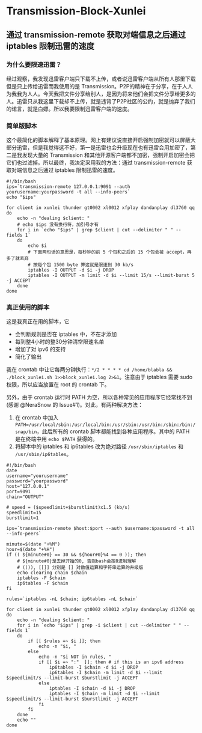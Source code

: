 # Transmission-Block-Xunlei
## 通过 transmission-remote 获取对端信息之后通过 iptables 限制迅雷的速度

### 为什么要限速迅雷？
经过观察，我发现迅雷客户端只下载不上传，或者说迅雷客户端从所有人那里下载但是只上传给迅雷而我使用的是 Transmission。P2P的精神在于分享，在于人人为我我为人人。今天我把文件分享给别人，是因为将来他们会把文件分享给更多的人。迅雷只从我这里下载却不上传，就是违背了P2P社区的公约，就是抛弃了我们的诺言，就是白嫖。所以我要限制迅雷客户端的速度。

### 简单版脚本

这个最简化的脚本解释了基本原理。网上有建议说直接开启强制加密就可以屏蔽大部分迅雷，但是我觉得这不好，第一是迅雷也会升级现在也有迅雷会用加密了，第二是我发现大量的 Transmission 和其他开源客户端都不加密，强制开启加密会把它们也过滤掉。所以最终，我决定采用我的方法：通过 transmission-remote 获取对端信息之后通过 iptables 限制迅雷的速度。

```
#!/bin/bash
ips=`transmission-remote 127.0.0.1:9091 --auth yourusername:yourpassword -t all --info-peers`
echo "$ips"

for client in xunlei thunder gt0002 xl0012 xfplay dandanplay dl3760 qq
do
    echo -n "dealing $client: "
    # echo $ips 没有换行符，加引号才有
    for i in `echo "$ips" | grep $client | cut --delimiter " " --fields 1`
    do
        echo $i
        # 下面两句话的意思是，每秒钟的前 5 个包和之后的 15 个包会被 accept，再多了就丢弃
        # 按每个包 1500 byte 算这就是限速到 30 kb/s
        iptables -I OUTPUT -d $i -j DROP
        iptables -I OUTPUT -m limit -d $i --limit 15/s --limit-burst 5 -j ACCEPT
    done
done
```

### 真正使用的脚本

这是我真正在用的脚本，它

* 会判断规则是否在 iptables 中，不在才添加
* 每到整4小时的整30分钟清空限速名单
* 增加了对 ipv6 的支持
* 简化了输出

我在 crontab 中让它每两分钟执行：`*/2 * * * * cd /home/blabla && ./block_xunlei.sh 1>>block_xunlei.log 2>&1`。注意由于 iptables 需要 sudo 权限，所以应当放置在 root 的 crontab 下。

另外，由于 crontab 运行时 PATH 为空，所以各种常见的应用程序它经常找不到 (感谢 @NeraSnow 的 Issue#1)。对此，有两种解决方法：

1. 在 crontab 中加入 `PATH=/usr/local/sbin:/usr/local/bin:/usr/sbin:/usr/bin:/sbin:/bin:/snap/bin`，此后所有的 crontab 脚本都能找到各种应用程序。其中的 PATH 是在终端中用 `echo $PATH` 获得的。
2. 将脚本中的 iptables 和 ip6tables 改为绝对路径 `/usr/sbin/iptables` 和 `/usr/sbin/ip6tables`。

```
#!/bin/bash
date
username="yourusername"
password="yourpassword"
host="127.0.0.1"
port=9091
chain="OUTPUT"

# speed = ($speedlimit+$burstlimit)x1.5 (kb/s)
speedlimit=15
burstlimit=1

ips=`transmission-remote $host:$port --auth $username:$password -t all --info-peers`

minute=$(date "+%M")
hour=$(date "+%H")
if (( ${minute#0} == 30 && ${hour#0}%4 == 0 )); then
    # ${minute#0}是去掉开始的0, 否则bash会按8进制理解
    # (()), [[]] 分别是 [] 对数值运算和字符串运算的升级版
    echo clearing chain $chain
    iptables -F $chain
    ip6tables -F $chain
fi

rules=`iptables -nL $chain; ip6tables -nL $chain`

for client in xunlei thunder gt0002 xl0012 xfplay dandanplay dl3760 qq
do
    echo -n "dealing $client: "
    for i in `echo "$ips" | grep -i $client | cut --delimiter " " --fields 1`
    do
        if [[ $rules =~ $i ]]; then
            echo -n "$i, "
        else
            echo -n "$i NOT in rules, "
            if [[ $i =~ ":"  ]]; then # if this is an ipv6 address
                ip6tables -I $chain -d $i -j DROP
                ip6tables -I $chain -m limit -d $i --limit $speedlimit/s --limit-burst $burstlimit -j ACCEPT
            else
                iptables -I $chain -d $i -j DROP
                iptables -I $chain -m limit -d $i --limit $speedlimit/s --limit-burst $burstlimit -j ACCEPT
            fi
        fi
    done
    echo ""
done
```
